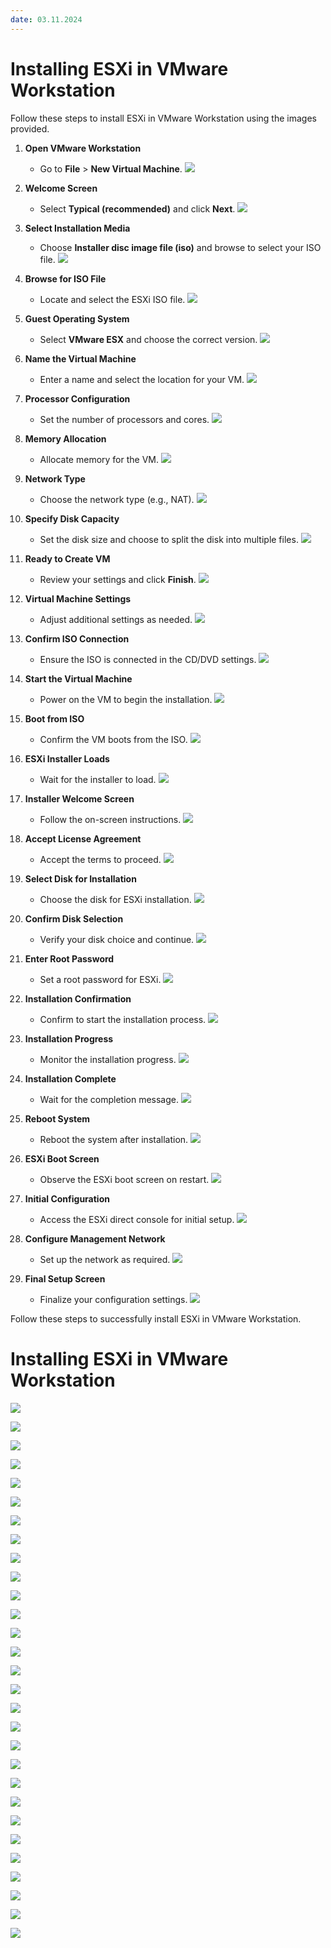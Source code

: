 ```yaml
---
date: 03.11.2024
---
```

# Installing ESXi in VMware Workstation

Follow these steps to install ESXi in VMware Workstation using the images provided.

1. **Open VMware Workstation**
   - Go to **File** > **New Virtual Machine**.
   ![](https://i.imgur.com/8pcZZJG.png)

2. **Welcome Screen**
   - Select **Typical (recommended)** and click **Next**.
   ![](https://i.imgur.com/NaslmmM.png)

3. **Select Installation Media**
   - Choose **Installer disc image file (iso)** and browse to select your ISO file.
   ![](https://i.imgur.com/WAmFKYf.png)

4. **Browse for ISO File**
   - Locate and select the ESXi ISO file.
   ![](https://i.imgur.com/VdikbxK.png)

5. **Guest Operating System**
   - Select **VMware ESX** and choose the correct version.
   ![](https://i.imgur.com/zl3PM1I.png)

6. **Name the Virtual Machine**
   - Enter a name and select the location for your VM.
   ![](https://i.imgur.com/XFeGI1y.png)

7. **Processor Configuration**
   - Set the number of processors and cores.
   ![](https://i.imgur.com/mr9ZpFI.png)

8. **Memory Allocation**
   - Allocate memory for the VM.
   ![](https://i.imgur.com/PljXwFB.png)

9. **Network Type**
   - Choose the network type (e.g., NAT).
   ![](https://i.imgur.com/pHq2DvX.png)

10. **Specify Disk Capacity**
    - Set the disk size and choose to split the disk into multiple files.
    ![](https://i.imgur.com/r7q7sVG.png)

11. **Ready to Create VM**
    - Review your settings and click **Finish**.
    ![](https://i.imgur.com/PemPqIB.png)

12. **Virtual Machine Settings**
    - Adjust additional settings as needed.
    ![](https://i.imgur.com/iNchoxk.png)

13. **Confirm ISO Connection**
    - Ensure the ISO is connected in the CD/DVD settings.
    ![](https://i.imgur.com/kusA51e.png)

14. **Start the Virtual Machine**
    - Power on the VM to begin the installation.
    ![](https://i.imgur.com/fwTD2Lj.png)

15. **Boot from ISO**
    - Confirm the VM boots from the ISO.
    ![](https://i.imgur.com/maMIDMU.png)

16. **ESXi Installer Loads**
    - Wait for the installer to load.
    ![](https://i.imgur.com/GW945Qu.png)

17. **Installer Welcome Screen**
    - Follow the on-screen instructions.
    ![](https://i.imgur.com/TZZWx1R.png)

18. **Accept License Agreement**
    - Accept the terms to proceed.
    ![](https://i.imgur.com/02plwBP.png)

19. **Select Disk for Installation**
    - Choose the disk for ESXi installation.
    ![](https://i.imgur.com/Pg6muAU.png)

20. **Confirm Disk Selection**
    - Verify your disk choice and continue.
    ![](https://i.imgur.com/lk9r5lT.png)

21. **Enter Root Password**
    - Set a root password for ESXi.
    ![](https://i.imgur.com/xI5MGM7.png)

22. **Installation Confirmation**
    - Confirm to start the installation process.
    ![](https://i.imgur.com/yccbQhW.png)

23. **Installation Progress**
    - Monitor the installation progress.
    ![](https://i.imgur.com/eqGjmb9.png)

24. **Installation Complete**
    - Wait for the completion message.
    ![](https://i.imgur.com/asb9i4h.png)

25. **Reboot System**
    - Reboot the system after installation.
    ![](https://i.imgur.com/UCjcS27.png)

26. **ESXi Boot Screen**
    - Observe the ESXi boot screen on restart.
    ![](https://i.imgur.com/O9M0lEl.png)

27. **Initial Configuration**
    - Access the ESXi direct console for initial setup.
    ![](https://i.imgur.com/DADZmBt.png)

28. **Configure Management Network**
    - Set up the network as required.
    ![](https://i.imgur.com/cfrmqLI.png)

29. **Final Setup Screen**
    - Finalize your configuration settings.
    ![](https://i.imgur.com/4tMwlbx.png)

Follow these steps to successfully install ESXi in VMware Workstation.


# Installing ESXi in VMware Workstation

![](https://i.imgur.com/8pcZZJG.png)

![](https://i.imgur.com/NaslmmM.png)

![](https://i.imgur.com/WAmFKYf.png)

![](https://i.imgur.com/VdikbxK.png)

![](https://i.imgur.com/zl3PM1I.png)

![](https://i.imgur.com/XFeGI1y.png)

![](https://i.imgur.com/mr9ZpFI.png)

![](https://i.imgur.com/PljXwFB.png)

![](https://i.imgur.com/pHq2DvX.png)

![](https://i.imgur.com/r7q7sVG.png)

![](https://i.imgur.com/PemPqIB.png)

![](https://i.imgur.com/iNchoxk.png)

![](https://i.imgur.com/kusA51e.png)

![](https://i.imgur.com/fwTD2Lj.png)

![](https://i.imgur.com/maMIDMU.png)

![](https://i.imgur.com/GW945Qu.png)

![](https://i.imgur.com/TZZWx1R.png)

![](https://i.imgur.com/02plwBP.png)

![](https://i.imgur.com/Pg6muAU.png)

![](https://i.imgur.com/lk9r5lT.png)

![](https://i.imgur.com/xI5MGM7.png)

![](https://i.imgur.com/yccbQhW.png)

![](https://i.imgur.com/eqGjmb9.png)

![](https://i.imgur.com/asb9i4h.png)

![](https://i.imgur.com/UCjcS27.png)

![](https://i.imgur.com/O9M0lEl.png)

![](https://i.imgur.com/DADZmBt.png)

![](https://i.imgur.com/cfrmqLI.png)

![](https://i.imgur.com/4tMwlbx.png)
